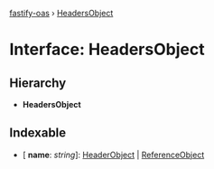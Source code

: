 [fastify-oas](../README.md) › [HeadersObject](headersobject.md)

# Interface: HeadersObject

## Hierarchy

* **HeadersObject**

## Indexable

* \[ **name**: *string*\]: [HeaderObject](headerobject.md) | [ReferenceObject](referenceobject.md)
